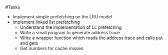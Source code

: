 #Tasks
- Implement simple prefetching on the LRU model
- Implement linked list prefetching
  - Understand the implementation of LL prefetching
  - Write a small program to generate address trace
  - Write a wrapper function which reads the address trace and calls put and gets
  - Get numbers for cache misses.
